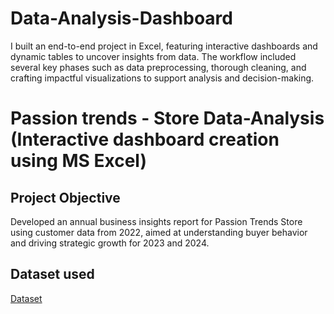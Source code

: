 # Data-Analysis-Dashboard
I built an end-to-end project in Excel, featuring interactive dashboards and dynamic tables to uncover insights from data. The workflow included several key phases such as data preprocessing, thorough cleaning, and crafting impactful visualizations to support analysis and decision-making.
<br>
# Passion trends - Store Data-Analysis (Interactive dashboard creation using MS Excel)
## Project Objective
Developed an annual business insights report for Passion Trends Store using customer data from 2022, aimed at understanding buyer behavior and driving strategic growth for 2023 and 2024.

## Dataset used
<a href="https://github.com/chinababu-n/Data-Analysis-Dashboard/blob/main/Passion%20Trends%20Data%20Analysis.xlsx">Dataset</a>

